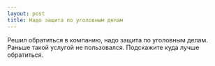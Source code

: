 ```yaml
---
layout: post 
title: Надо защита по уголовным делам 
--- 
```

Решил обратиться в компанию, надо защита по уголовным делам. Раньше такой услугой не пользовался. Подскажите куда лучше обратиться.
